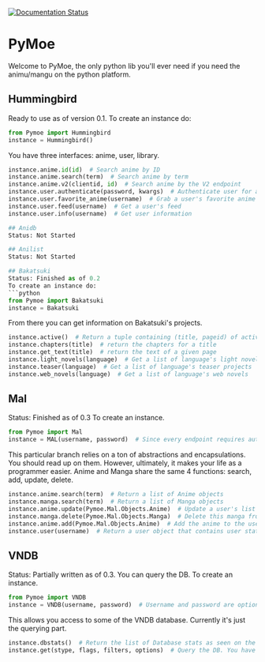 [![Documentation Status](https://readthedocs.org/projects/pymoe/badge/?version=latest)](http://pymoe.readthedocs.io/en/latest/?badge=latest)
# PyMoe
Welcome to PyMoe, the only python lib you'll ever need if you need the animu/mangu on the python platform.

## Hummingbird
Ready to use as of version 0.1.
To create an instance do:
```python
from Pymoe import Hummingbird
instance = Hummingbird()
```
You have three interfaces: anime, user, library.
```python
instance.anime.id(id)  # Search anime by ID
instance.anime.search(term)  # Search anime by term
instance.anime.v2(clientid, id)  # Search anime by the V2 endpoint
instance.user.authenticate(password, kwargs)  # Authenticate user for auth_token. Give either email or username
instance.user.favorite_anime(username)  # Grab a user's favorite anime
instance.user.feed(username)  # Get a user's feed
instance.user.info(username)  # Get user information

## Anidb
Status: Not Started

## Anilist
Status: Not Started

## Bakatsuki
Status: Finished as of 0.2
To create an instance do:
```python
from Pymoe import Bakatsuki
instance = Bakatsuki
```
From there you can get information on Bakatsuki's projects.
```python
instance.active()  # Return a tuple containing (title, pageid) of active projects
instance.chapters(title)  # return the chapters for a title
instance.get_text(title)  # return the text of a given page
instance.light_novels(language)  # Get a list of language's light novels
instance.teaser(language)  # Get a list of language's teaser projects
instance.web_novels(language)  # Get a list of language's web novels
```

## Mal
Status: Finished as of 0.3
To create an instance.
```python
from Pymoe import Mal
instance = MAL(username, password)  # Since every endpoint requires authentication, un/pw isn't optional
```
This particular branch relies on a ton of abstractions and encapsulations. You should read up on them. However, ultimately, it makes your life as a programmer easier. Anime and Manga share the same 4 functions: search, add, update, delete.
```python
instance.anime.search(term)  # Return a list of Anime objects
instance.manga.search(term)  # Return a list of Manga objects
instance.anime.update(Pymoe.Mal.Objects.Anime)  # Update a user's list with the given anime data
instance.manga.delete(Pymoe.Mal.Objects.Manga)  # Delete this manga from the user's list
instance.anime.add(Pymoe.Mal.Objects.Anime)  # Add the anime to the user's list
instance.user(username)  # Return a user object that contains user stats and a full anime, manga list
```

## VNDB
Status: Partially written as of 0.3. You can query the DB.
To create an instance.
```python
from Pymoe import VNDB
instance = VNDB(username, password)  # Username and password are optional, but allow you to login as a user
```
This allows you access to some of the VNDB database. Currently it's just the querying part.
```python
instance.dbstats()  # Return the list of Database stats as seen on the homepage
instance.get(stype, flags, filters, options)  # Query the DB. You have to read the VNDB API Docs and my Docs for this. No way around it. Their API is complicated.
```